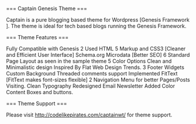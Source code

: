 === Captain Genesis Theme ===


Captain is a pure blogging based theme for Wordpress [Genesis Framework ]. The theme is ideal for tech based blogs running the Genesis Framework.

=== Theme Features ===


Fully Compatible with Genesis 2
Used HTML 5 Markup and CSS3 [Cleaner and Efficient User Interface]
Schema.org Microdata [Better SEO]
6 Standard Page Layout as seen in the sample theme
5 Color Options
Clean and Minimalistic design
Inspired By Flat Web Design Trends.
3 Footer Widgets
Custom Background
Threaded comments support
Implemented FitText   [FitText makes font-sizes flexible]
2 Navigation Menu for better Pages/Posts Visiting.
Clean Typography
Redesigned Email Newsletter
Added Color Content Boxes and buttons.

=== Theme Support ===

Please visit http://codelikepirates.com/captainwt/ for theme support.
